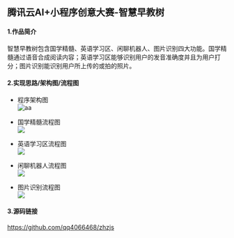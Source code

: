 ## 腾讯云AI+小程序创意大赛-智慧早教树

#### 1.作品简介

智慧早教树包含国学精髓、英语学习区、闲聊机器人、图片识别四大功能。国学精髓通过语音合成阅读内容；英语学习区能够识别用户的发音准确度并且为用户打分；图片识别能识别用户所上传的或拍的照片。

#### 2.实现思路/架构图/流程图

* 程序架构图<br>
![aa](https://7465-test-ucnvu-1300622243.tcb.qcloud.la/app/%E6%9E%B6%E6%9E%84%E5%9B%BE%E6%B5%81%E7%A8%8B%E5%9B%BE/jg.jpg?sign=2efc326f94ffe3bd459d5c0235d91800&t=1575478144) 

* 国学精髓流程图<br>
![](https://7465-test-ucnvu-1300622243.tcb.qcloud.la/app/%E6%9E%B6%E6%9E%84%E5%9B%BE%E6%B5%81%E7%A8%8B%E5%9B%BE/gx.jpg?sign=1dd37c8f3dc87d77651ef286b26ab321&t=1575478187) 

* 英语学习区流程图<br>
![](https://7465-test-ucnvu-1300622243.tcb.qcloud.la/app/%E6%9E%B6%E6%9E%84%E5%9B%BE%E6%B5%81%E7%A8%8B%E5%9B%BE/yy.jpg?sign=d0aad4c970b61df7a192f913417a201b&t=1575478197)

* 闲聊机器人流程图<br>
![](https://7465-test-ucnvu-1300622243.tcb.qcloud.la/app/%E6%9E%B6%E6%9E%84%E5%9B%BE%E6%B5%81%E7%A8%8B%E5%9B%BE/xl.jpg?sign=fa32770fc02c62d7e1a69ad4a393f24f&t=1575478207)

* 图片识别流程图<br>
![](https://7465-test-ucnvu-1300622243.tcb.qcloud.la/app/%E6%9E%B6%E6%9E%84%E5%9B%BE%E6%B5%81%E7%A8%8B%E5%9B%BE/tp.jpg?sign=54cc05f51d8b285c3d64688fd98004b4&t=1575478218)


#### 3.源码链接

https://github.com/qq4066468/zhzjs